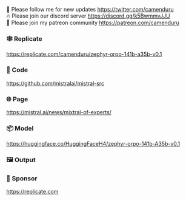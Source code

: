 🐣 Please follow me for new updates https://twitter.com/camenduru <br />
🔥 Please join our discord server https://discord.gg/k5BwmmvJJU <br />
🥳 Please join my patreon community https://patreon.com/camenduru <br />

### 🕸 Replicate  
https://replicate.com/camenduru/zephyr-orpo-141b-a35b-v0.1

### 🧬 Code
https://github.com/mistralai/mistral-src

### 🌐 Page
https://mistral.ai/news/mixtral-of-experts/

### 📦 Model
https://huggingface.co/HuggingFaceH4/zephyr-orpo-141b-A35b-v0.1

### 🖼 Output


### 🏢 Sponsor
https://replicate.com
